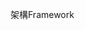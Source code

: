 <span data-ttu-id="3a0a2-101">架構</span><span class="sxs-lookup"><span data-stu-id="3a0a2-101">Framework</span></span>